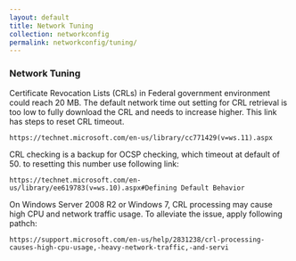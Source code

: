 ```yaml
---
layout: default
title: Network Tuning
collection: networkconfig
permalink: networkconfig/tuning/
---
```


### Network Tuning

Certificate Revocation Lists (CRLs) in Federal government environment could reach 20 MB. The default network time out setting for CRL retrieval is too low to fully download the CRL and needs to increase higher.
This link has steps to reset CRL timeout.

	https://technet.microsoft.com/en-us/library/cc771429(v=ws.11).aspx

CRL checking is a backup for OCSP checking, which timeout at default of 50. to resetting this number use following link:

	https://technet.microsoft.com/en-us/library/ee619783(v=ws.10).aspx#Defining Default Behavior
	
On Windows Server 2008 R2 or Windows 7, CRL processing may cause high CPU and network traffic usage. To alleviate the issue, apply following pathch:

    https://support.microsoft.com/en-us/help/2831238/crl-processing-causes-high-cpu-usage,-heavy-network-traffic,-and-servi
